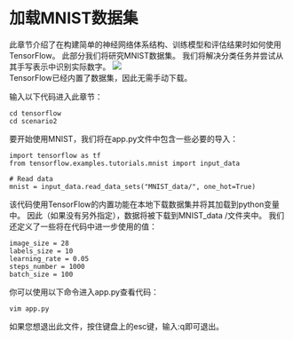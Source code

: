 # 加载MNIST数据集
此章节介绍了在构建简单的神经网络体系结构、训练模型和评估结果时如何使用TensorFlow。 此部分我们将研究MNIST数据集。 我们将解决分类任务并尝试从其手写表示中识别实际数字。
![](http://kfcoding-static.oss-cn-hangzhou.aliyuncs.com/gitcourse-TensorFlow_getting_started/MNIST-classification.png)</br>
TensorFlow已经内置了数据集，因此无需手动下载。

输入以下代码进入此章节：
```
cd tensorflow
cd scenario2
```

要开始使用MNIST，我们将在app.py文件中包含一些必要的导入：
```
import tensorflow as tf
from tensorflow.examples.tutorials.mnist import input_data

# Read data
mnist = input_data.read_data_sets("MNIST_data/", one_hot=True)
```
该代码使用TensorFlow的内置功能在本地下载数据集并将其加载到python变量中。 因此（如果没有另外指定），数据将被下载到MNIST_data /文件夹中。
我们还定义了一些将在代码中进一步使用的值：
 ```
image_size = 28
labels_size = 10
learning_rate = 0.05
steps_number = 1000
batch_size = 100
 ```
 你可以使用以下命令进入app.py查看代码：
 ```
 vim app.py
 ```
 如果您想退出此文件，按住键盘上的esc键，输入:q即可退出。


